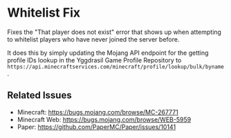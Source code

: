 # Whitelist Fix

Fixes the "That player does not exist" error that shows up when attempting to whitelist players who have never joined the server before.

It does this by simply updating the Mojang API endpoint for the getting profile IDs lookup in the Yggdrasil Game 
Profile Repository to `https://api.minecraftservices.com/minecraft/profile/lookup/bulk/byname`.


## Related Issues

* Minecraft: https://bugs.mojang.com/browse/MC-267771
* Minecraft Web: https://bugs.mojang.com/browse/WEB-5959
* Paper: https://github.com/PaperMC/Paper/issues/10141